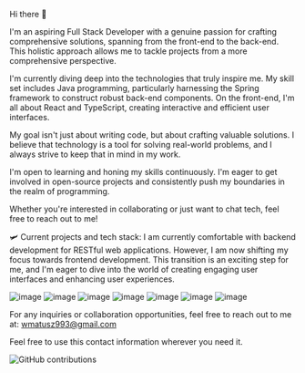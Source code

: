 Hi there 👋

I'm an aspiring Full Stack Developer with a genuine passion for crafting comprehensive solutions, spanning from the front-end to the back-end. This holistic approach allows me to tackle projects from a more comprehensive perspective.

I'm currently diving deep into the technologies that truly inspire me. My skill set includes Java programming, particularly harnessing the Spring framework to construct robust back-end components. On the front-end, I'm all about React and TypeScript, creating interactive and efficient user interfaces.

My goal isn't just about writing code, but about crafting valuable solutions. I believe that technology is a tool for solving real-world problems, and I always strive to keep that in mind in my work.

I'm open to learning and honing my skills continuously. I'm eager to get involved in open-source projects and consistently push my boundaries in the realm of programming.

Whether you're interested in collaborating or just want to chat tech, feel free to reach out to me!

🛩️ Current projects and tech stack:
I am currently comfortable with backend development for RESTful web applications. However, I am now shifting my focus towards frontend development. This transition is an exciting step for me, and I'm eager to dive into the world of creating engaging user interfaces and enhancing user experiences.

![image](https://github.com/MWolok/MWolok/assets/86103240/8a4dd62f-49fb-495b-88de-6fa125de45fa) ![image](https://github.com/MWolok/MWolok/assets/86103240/f39cee09-7228-4782-bd10-3ef13d0fff9f) ![image](https://github.com/MWolok/MWolok/assets/86103240/2d802b45-6f45-4139-a021-c2585aa309b9) ![image](https://github.com/MWolok/MWolok/assets/86103240/7c7566eb-e71c-4471-a774-9e6e8a7b775f) ![image](https://github.com/MWolok/MWolok/assets/86103240/9bf5d974-3be0-470e-bb9d-9c4bfdb8f38c) ![image](https://github.com/MWolok/MWolok/assets/86103240/80b7c251-db7d-4ac1-a9dc-df04d1031213) ![image](https://github.com/MWolok/MWolok/assets/86103240/e2cd539f-f859-4233-9553-1de499584216)


For any inquiries or collaboration opportunities, feel free to reach out to me at: wmatusz993@gmail.com

Feel free to use this contact information wherever you need it.


![GitHub contributions](https://github.com/MWolok)






<!--
**MWolok/MWolok** is a ✨ _special_ ✨ repository because its `README.md` (this file) appears on your GitHub profile.

Here are some ideas to get you started:
![image](https://github.com/MWolok/MWolok/assets/86103240/d75c208d-c5c0-4d88-b411-7a4a61d5aa2f)

- 🔭 I’m currently working on ...
- 🌱 I’m currently learning ...
- 👯 I’m looking to collaborate on ...
- 🤔 I’m looking for help with ...
- 💬 Ask me about ...
- 📫 How to reach me: ...
- 😄 Pronouns: ...
- ⚡ Fun fact: ...
-->

